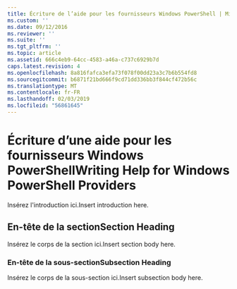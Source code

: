 ```yaml
---
title: Écriture de l’aide pour les fournisseurs Windows PowerShell | Microsoft Docs
ms.custom: ''
ms.date: 09/12/2016
ms.reviewer: ''
ms.suite: ''
ms.tgt_pltfrm: ''
ms.topic: article
ms.assetid: 666c4eb9-64cc-4583-a46a-c737c6929b7d
caps.latest.revision: 4
ms.openlocfilehash: 8a816fafca3efa73f078f00dd23a3c7b6b554fd8
ms.sourcegitcommit: b6871f21bd666f9cd71dd336bb3f844cf472b56c
ms.translationtype: MT
ms.contentlocale: fr-FR
ms.lasthandoff: 02/03/2019
ms.locfileid: "56861645"
---
```

# <a name="writing-help-for-windows-powershell-providers"></a><span data-ttu-id="813bf-102">Écriture d’une aide pour les fournisseurs Windows PowerShell</span><span class="sxs-lookup"><span data-stu-id="813bf-102">Writing Help for Windows PowerShell Providers</span></span>

<span data-ttu-id="813bf-103">Insérez l'introduction ici.</span><span class="sxs-lookup"><span data-stu-id="813bf-103">Insert introduction here.</span></span>

## <a name="section-heading"></a><span data-ttu-id="813bf-104">En-tête de la section</span><span class="sxs-lookup"><span data-stu-id="813bf-104">Section Heading</span></span>

 <span data-ttu-id="813bf-105">Insérez le corps de la section ici.</span><span class="sxs-lookup"><span data-stu-id="813bf-105">Insert section body here.</span></span>

### <a name="subsection-heading"></a><span data-ttu-id="813bf-106">En-tête de la sous-section</span><span class="sxs-lookup"><span data-stu-id="813bf-106">Subsection Heading</span></span>

 <span data-ttu-id="813bf-107">Insérez le corps de la sous-section ici.</span><span class="sxs-lookup"><span data-stu-id="813bf-107">Insert subsection body here.</span></span>